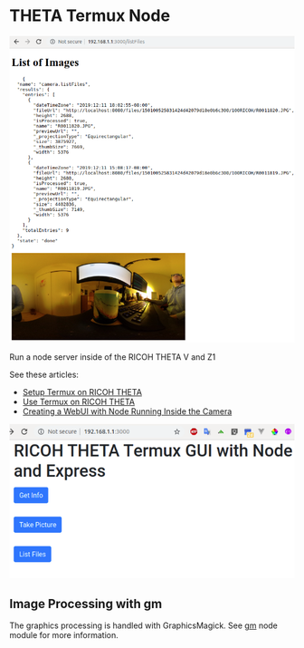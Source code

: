 # THETA Termux Node

![Image Listing](doc/images/termux-file-listing.png)

Run a node server inside of the RICOH THETA V and Z1

See these articles:

* [Setup Termux on RICOH THETA](https://community.theta360.guide/t/how-to-set-up-a-linux-environment-in-the-theta-to-control-the-camera-with-bash-ruby-python/5013/)
* [Use Termux on RICOH THETA](https://community.theta360.guide/t/easy-hacking-of-leds-and-camera-using-termux/5018)
* [Creating a WebUI with Node Running Inside the Camera](
https://community.theta360.guide/t/creating-a-webui-with-node-running-inside-the-camera/5044)

![Image Listing](doc/images/gui.png)

## Image Processing with gm

The graphics processing is handled with GraphicsMagick.  See
[gm](https://www.npmjs.com/package/gm) node module for more information.